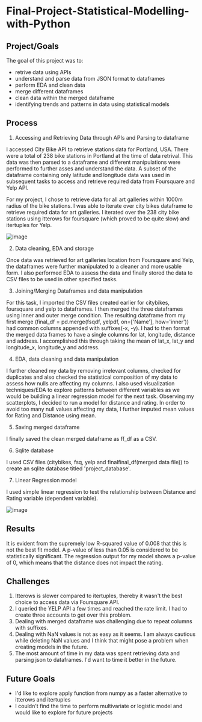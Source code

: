 # Final-Project-Statistical-Modelling-with-Python

## Project/Goals
The goal of this project was to:
- retrive data using APIs
- understand and parse data from JSON format to dataframes
- perform EDA and clean data
- merge different dataframes
- clean data within the merged dataframe
- identifying trends and patterns in data using statistical models

## Process
1. Accessing and Retrieving Data through APIs and Parsing to dataframe

I accessed City Bike API to retrieve stations data for Portland, USA. There were a total of 238 bike stations in Portland at the time of data retrival. This data was then parsed to a dataframe and different manipulations were performed to further asses and understand the data. A subset of the dataframe containing only latitude and longitude data was used in subsequent tasks to access and retrieve required data from Foursquare and Yelp API.

For my project, I chose to retrieve data for all art galleries within 1000m radius of the bike stations. I was able to iterate over city bikes dataframe to retrieve required data for art galleries. I iterated over the 238 city bike stations using itterows for foursquare (which proved to be quite slow) and itertuples for Yelp.

![image](https://github.com/Zarmeena667/Statistical-Modelling-with-Python-Project2-LHL/assets/145514413/bfa7d5dc-dacf-4074-9de8-489bd9bd6fb2)


2. Data cleaning, EDA and storage

Once data was retrieved for art galleries location from Foursquare and Yelp, the dataframes were further manipulated to a cleaner and more usable form. I also performed EDA to assess the data and finally stored the data to CSV files to be used in other specified tasks.

3. Joining/Merging Dataframes and data manipulation

For this task, I imported the CSV files created earlier for citybikes, foursquare and yelp to dataframes. I then merged the three dataframes using inner and outer merge condition. The resulting dataframe from my first merge (final_df = pd.merge(fsqdf, yelpdf, on=['Name'], how='inner'))  had common columns appended with suffixes(-x, -y). I had to then format the merged data frames to have a single columns for lat, longitude, distance and address. I accomplished this through taking the mean of lat_x, lat_y and longitude_x, longitude_y and address.

4. EDA, data cleaning and data manipulation

I further cleaned my data by removing irrelevant columns, checked for duplicates and also checked the statistical composition of my data to assess how nulls are affecting my columns. I also used visualization techniques/EDA to explore patterns between different variables as we would be building a linear regression model for the next task. Observing my scatterplots, I decided to run a model for distance and rating. In order to avoid too many null values affecting my data, I further imputed mean values for Rating and Distance using mean.

5. Saving merged dataframe

I finally saved the clean merged dataframe as ff_df as a CSV. 

6. Sqlite database

I used CSV files (citybikes, fsq, yelp and finalfinal_df(merged data file)) to create an sqlite database titled 'project_database'.

7. Linear Regression model

I used simple linear regression to test the relationship between Distance and Rating variable (dependent variable). 


![image](https://github.com/Zarmeena667/Statistical-Modelling-with-Python-Project2-LHL/assets/145514413/c9cd3d4c-1069-4ba9-9b13-f8355134885f)



## Results

It is evident from the supremely low R-squared value of 0.008 that this is not the best fit model. A p-value of less than 0.05 is considered to be statistically significant. The regression output for my model shows a p-value of 0, which means that the distance does not impact the rating.


## Challenges 
1. Itterows is slower compared to itertuples, thereby it wasn't the best choice to access data via Foursquare API.
2. I queried the YELP API a few times and reached the rate limit. I had to create three accounts to get over this problem.
3. Dealing with merged dataframe was challenging due to repeat columns with suffixes.
4. Dealing with NaN values is not as easy as it seems. I am always cautious while deleting NaN values and I think that might pose a problem when creating models in the future.
5. The most amount of time in my data was spent retrieving data and parsing json to dataframes. I'd want to time it better in the future.

## Future Goals
- I'd like to explore apply function from numpy as a faster alternative to itterows and itertuples
- I couldn't find the time to perform multivariate or logistic model and would like to explore for future projects

